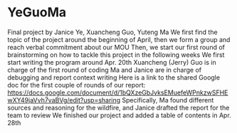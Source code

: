 # YeGuoMa
Final project by Janice Ye, Xuancheng Guo, Yuteng Ma
We first find the topic of the project around the beginning of April, then we form a group and reach verbal commitment about our MOU
Then, we start our first round of brainstorming on how to tackle this project in the following weeks
We first start writing the program around Apr. 20th
Xuancheng (Jerry) Guo is in charge of the first round of coding
Ma and Janice are in charge of debugging and report context writing
Here is a link to the shared Google doc for the first couple of rounds of our report: https://docs.google.com/document/d/1bQXzeGbJvksEMuefeWPnkzwSFHEwXY49jaVvh7vaBVg/edit?usp=sharing
Specifically, Ma found different sources and reasoning for the wildfire, and Janice drafted the report for the team to review
We finished our project and added a table of contents in Apr. 28th
